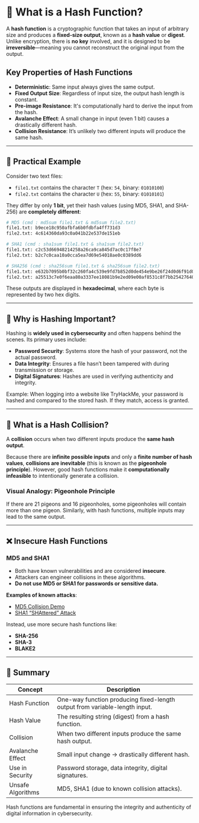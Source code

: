 # 🧮 What is a Hash Function?

A **hash function** is a cryptographic function that takes an input of arbitrary size and produces a **fixed-size output**, known as a **hash value** or **digest**. Unlike encryption, there is **no key** involved, and it is designed to be **irreversible**—meaning you cannot reconstruct the original input from the output.

## Key Properties of Hash Functions

- **Deterministic**: Same input always gives the same output.
- **Fixed Output Size**: Regardless of input size, the output hash length is constant.
- **Pre-image Resistance**: It's computationally hard to derive the input from the hash.
- **Avalanche Effect**: A small change in input (even 1 bit) causes a drastically different hash.
- **Collision Resistance**: It’s unlikely two different inputs will produce the same hash.

---

## 🧪 Practical Example

Consider two text files:

- `file1.txt` contains the character `T` (hex: `54`, binary: `01010100`)
- `file2.txt` contains the character `U` (hex: `55`, binary: `01010101`)

They differ by only **1 bit**, yet their hash values (using MD5, SHA1, and SHA-256) are **completely different**:

```bash
# MD5 (cmd : md5sum file1.txt & md5sum file2.txt)
file1.txt: b9ece18c950afbfa6b0fdbfa4ff731d3  
file2.txt: 4c614360da93c0a041b22e537de151eb

# SHA1 (cmd : sha1sum file1.txt & sha1sum file2.txt)
file1.txt: c2c53d66948214258a26ca9ca845d7ac0c17f8e7  
file2.txt: b2c7c0caa10a0cca5ea7d69e54018ae0c0389dd6

# SHA256 (cmd : sha256sum file1.txt & sha256sum file2.txt)
file1.txt: e632b7095b0bf32c260fa4c539e9fd7b852d0de454e9be26f24d0d6f91d069d3  
file2.txt: a25513c7e0f6eaa80a3337ee18081b9e2ed09e00af8531c8f7bb2542764027e7
```

These outputs are displayed in **hexadecimal**, where each byte is represented by two hex digits.

---

## 🔑 Why is Hashing Important?

Hashing is **widely used in cybersecurity** and often happens behind the scenes. Its primary uses include:

- **Password Security**: Systems store the hash of your password, not the actual password.
- **Data Integrity**: Ensures a file hasn’t been tampered with during transmission or storage.
- **Digital Signatures**: Hashes are used in verifying authenticity and integrity.

Example: When logging into a website like TryHackMe, your password is hashed and compared to the stored hash. If they match, access is granted.

---

## 🚀 What is a Hash Collision?

A **collision** occurs when two different inputs produce the **same hash output**.

Because there are **infinite possible inputs** and only a **finite number of hash values**, **collisions are inevitable** (this is known as the **pigeonhole principle**). However, good hash functions make it **computationally infeasible** to intentionally generate a collision.

### Visual Analogy: Pigeonhole Principle
If there are 21 pigeons and 16 pigeonholes, some pigeonholes will contain more than one pigeon. Similarly, with hash functions, multiple inputs may lead to the same output.

---

## ❌ Insecure Hash Functions

### MD5 and SHA1
- Both have known vulnerabilities and are considered **insecure**.
- Attackers can engineer collisions in these algorithms.
- **Do not use MD5 or SHA1 for passwords or sensitive data.**

**Examples of known attacks**:
- [MD5 Collision Demo](https://www.mscs.dal.ca/~selinger/md5collision/)
- [SHA1 “SHAttered” Attack](https://shattered.io/)

Instead, use more secure hash functions like:
- **SHA-256**
- **SHA-3**
- **BLAKE2**

---

## 🎯 Summary

| Concept             | Description                                                                 |
|---------------------|-----------------------------------------------------------------------------|
| Hash Function        | One-way function producing fixed-length output from variable-length input. |
| Hash Value           | The resulting string (digest) from a hash function.                        |
| Collision            | When two different inputs produce the same hash output.                    |
| Avalanche Effect     | Small input change → drastically different hash.                           |
| Use in Security      | Password storage, data integrity, digital signatures.                      |
| Unsafe Algorithms    | MD5, SHA1 (due to known collision attacks).                                |

Hash functions are fundamental in ensuring the integrity and authenticity of digital information in cybersecurity.
